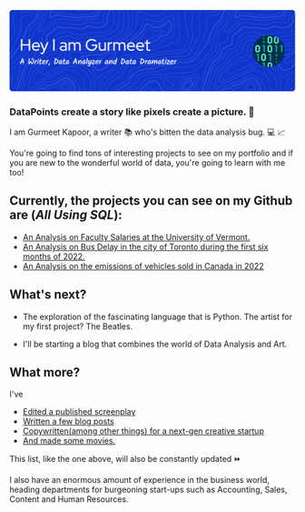 ![](https://github.com/GurmeetsK/GurmeetsK/blob/48da305776fb2ccd881b82a9cd23d7e86834dc47/github-header-image.png)
### DataPoints create a story like pixels create a picture. :thought_balloon:

I am Gurmeet Kapoor, a writer :books: who's bitten the data analysis bug. :computer: :chart_with_upwards_trend:

You're going to find tons of interesting projects to see on my portfolio and if you are new to the wonderful world of data,
you're going to learn with me too!

## Currently, the projects you can see on my Github are (***All Using SQL***):

* [An Analysis on Faculty Salaries at the University of Vermont.](https://github.com/GurmeetsK/University-of-Vermont-Salary-Analysis)
* [An Analysis on Bus Delay in the city of Toronto during the first six months of 2022.](https://github.com/GurmeetsK/TTC-Bus-Delay-Analysis)
* [An Analysis on the emissions of vehicles sold in Canada in 2022](https://github.com/GurmeetsK/CO2-Emissions-2022-Cars-in-Canada)

## What's next?

*  The exploration of the fascinating language that is Python. The artist for my first project? The Beatles.

*  I'll be starting a blog that combines the world of Data Analysis and Art.

## What more?

 I've 
* [Edited a published screenplay](https://www.amazon.com/Black-Rose-Deception-Art-War/dp/9354548822)
* [Written a few blog posts](https://blog.elfdubai.org/blogs/tag/gurmeet-kapoor/)
* [Copywritten(among other things) for a next-gen creative startup](https://www.kri8labs.com/)
* [And made some movies.](https://drive.google.com/file/d/0B6nX9mbum5piVG5KTnhjX0lTM0E/view?resourcekey=0-rHKZexXJfPXLSMSuDN4_Lw)

This list, like the one above, will also be constantly updated ⏩

I also have an enormous amount of experience in the business world, heading departments for burgeoning start-ups such as Accounting, Sales, Content
and Human Resources.

<!--
**GurmeetsK/GurmeetsK** is a ✨ _special_ ✨ repository because its `README.md` (this file) appears on your GitHub profile.

Here are some ideas to get you started:

- 🔭 I’m currently working on ...
- 🌱 I’m currently learning ...
- 👯 I’m looking to collaborate on ...
- 🤔 I’m looking for help with ...
- 💬 Ask me about ...
- 📫 How to reach me: ...
- 😄 Pronouns: ...
- ⚡ Fun fact: ...
-->
